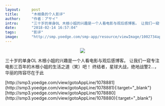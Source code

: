 ```yaml
---
layout:     post
title:      "木根桑的个人影评"
author:     "作者：アサイ"
intro:      "三十岁的单身OL 木根小姐的兴趣是一个人看电影与观后感博客。 让我们一窥专注电影三百年的木根小姐的生活之道（笑）吧！ 终结者，星球大战，绝地战警2…，华丽的阵容尽在于此"
date:       "2018-02-14 16:57:04"
tags:       "影评"
image:      "http://smp.yoedge.com/smp-app/resource/viewImage/1002734appline.png"
---
```

<div style="text-align: center">
<p><img src="http://smp.yoedge.com/smp-app/resource/viewImage/1002734appline.png"/></p>
</div>
<p class="post-meta">
<span>三十岁的单身OL 木根小姐的兴趣是一个人看电影与观后感博客。 让我们一窥专注电影三百年的木根小姐的生活之道（笑）吧！ 终结者，星球大战，绝地战警2…，华丽的阵容尽在于此</span>
</p>
[http://smp3.yoedge.com/view/gotoAppLine/1078881](http://smp3.yoedge.com/view/gotoAppLine/1078881){:target="_blank"}
[http://smp3.yoedge.com/view/gotoAppLine/1078880](http://smp3.yoedge.com/view/gotoAppLine/1078880){:target="_blank"}



